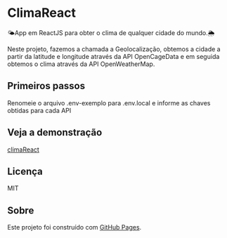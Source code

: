 # ClimaReact

🌤App em ReactJS para obter o clima de qualquer cidade do mundo.🌦

Neste projeto, fazemos a chamada a Geolocalização, obtemos a cidade a partir da latitude e longitude através da API OpenCageData e em seguida obtemos o clima através da API OpenWeatherMap.

## Primeiros passos

Renomeie o arquivo .env-exemplo para .env.local e informe as chaves obtidas para cada API

## Veja a demonstração
[climaReact](http://ricardoleme.github.io/climaReact)

## Licença
MIT

## Sobre
Este projeto foi construído com [GitHub Pages](https://pages.github.com/).
